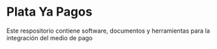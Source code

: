 # Plata Ya Pagos

Este respositorio contiene software, documentos y herramientas para la integración del medio de pago

